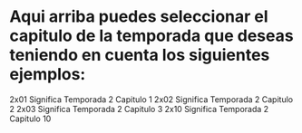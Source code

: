 # Aqui arriba puedes seleccionar el capitulo de la temporada que deseas teniendo en cuenta los siguientes ejemplos:
2x01 Significa Temporada 2 Capitulo 1
2x02 Significa Temporada 2 Capitulo 2
2x03 Significa Temporada 2 Capitulo 3
2x10 Significa Temporada 2 Capitulo 10
